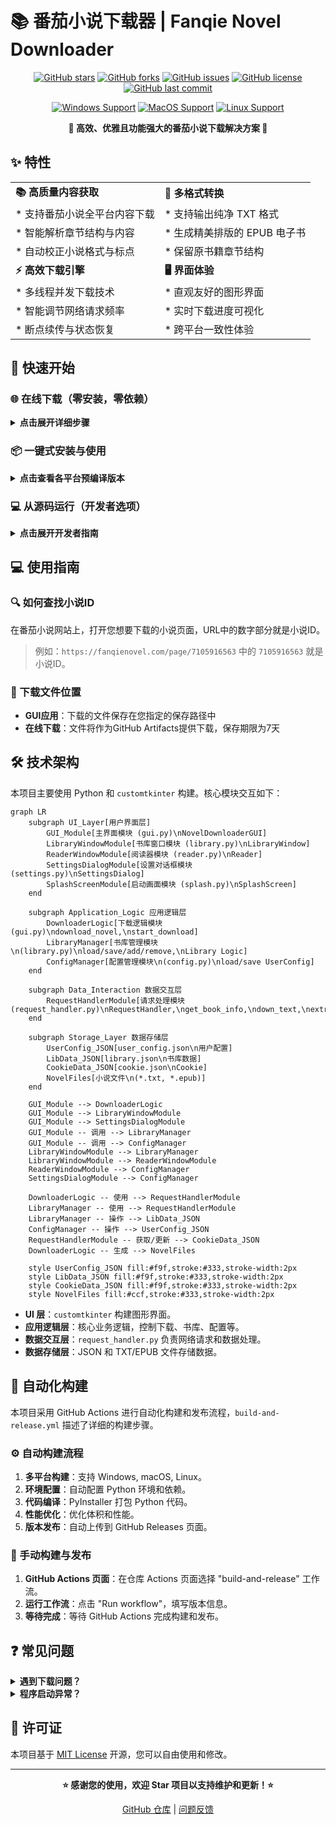 # 📚 番茄小说下载器 | Fanqie Novel Downloader

<div align="center">

[![GitHub stars](https://img.shields.io/github/stars/POf-L/Fanqie-Tomato-Downloader?style=flat-square&logo=github)](https://github.com/POf-L/Fanqie-Tomato-Downloader/stargazers)
[![GitHub forks](https://img.shields.io/github/forks/POf-L/Fanqie-Tomato-Downloader?style=flat-square&logo=github)](https://github.com/POf-L/Fanqie-Tomato-Downloader/network/members)
[![GitHub issues](https://img.shields.io/github/issues/POf-L/Fanqie-Tomato-Downloader?style=flat-square&logo=github)](https://github.com/POf-L/Fanqie-Tomato-Downloader/issues)
[![GitHub license](https://img.shields.io/github/license/POf-L/Fanqie-Tomato-Downloader?style=flat-square)](LICENSE)
[![GitHub last commit](https://img.shields.io/github/last-commit/POf-L/Fanqie-Tomato-Downloader?style=flat-square)](https://github.com/POf-L/Fanqie-Tomato-Downloader/commits/main)

[![Windows Support](https://img.shields.io/badge/Windows-0078D6?style=flat-square&logo=windows&logoColor=white)](https://github.com/POf-L/Fanqie-Tomato-Downloader/releases)
[![MacOS Support](https://img.shields.io/badge/MacOS-000000?style=flat-square&logo=apple&logoColor=white)](https://github.com/POf-L/Fanqie-Tomato-Downloader/releases)
[![Linux Support](https://img.shields.io/badge/Linux-FCC624?style=flat-square&logo=linux&logoColor=black)](https://github.com/POf-L/Fanqie-Tomato-Downloader/releases)

**🌟 高效、优雅且功能强大的番茄小说下载解决方案 🌟**

</div>

## ✨ 特性

|  |  |
|---|---|
| **📚 高质量内容获取** | **🔄 多格式转换** |
| * 支持番茄小说全平台内容下载  | * 支持输出纯净 TXT 格式 |
| * 智能解析章节结构与内容 | * 生成精美排版的 EPUB 电子书 |
| * 自动校正小说格式与标点 | * 保留原书籍章节结构 |
| **⚡ 高效下载引擎** | **🖥️ 界面体验** |
| * 多线程并发下载技术 | * 直观友好的图形界面 |
| * 智能调节网络请求频率 | * 实时下载进度可视化 |
| * 断点续传与状态恢复 | * 跨平台一致性体验 |

## 🚀 快速开始

### 🌐 在线下载（零安装，零依赖）

<details>
<summary><b>点击展开详细步骤</b></summary>

利用GitHub Actions的强大功能，无需在本地安装任何软件即可下载小说：

1. 在GitHub仓库页面，点击 **"Actions"** 选项卡
2. 左侧选择 **"在线下载小说"** 工作流
3. 点击 **"Run workflow"** 按钮
4. 填写以下信息：
   - **小说ID**：从番茄小说网址中获取（例如：`https://fanqienovel.com/page/7105916563` 中的 `7105916563`）
   - **下载线程数**：默认为5，可选1-10
   - **输出格式**：选择txt或epub
5. 点击 **"Run workflow"** 开始下载
6. 下载完成后，点击运行记录中的 **"Summary"** 标签
7. 在 **"Artifacts"** 部分找到并下载小说文件（保存期限为7天）

</details>

### 📦 一键式安装与使用

<details>
<summary><b>点击查看各平台预编译版本</b></summary>

从 [📥 官方发布页](https://github.com/POf-L/Fanqie-Tomato-Downloader/releases) 下载适合您系统的预编译版本：

| 平台 | 下载链接 | 说明 |
|------|---------|------|
| Windows | [`Fanqie-Novel-Downloader-Windows.zip`](https://github.com/POf-L/Fanqie-Tomato-Downloader/releases) | 解压后双击运行 `番茄小说下载器.exe` |
| MacOS | [`Fanqie-Novel-Downloader-MacOS.zip`](https://github.com/POf-L/Fanqie-Tomato-Downloader/releases) | 解压后运行 `番茄小说下载器` 应用 |
| Linux | [`Fanqie-Novel-Downloader-Linux.zip`](https://github.com/POf-L/Fanqie-Tomato-Downloader/releases) | 解压后运行 `番茄小说下载器` 可执行文件 |

</details>

### 💻 从源码运行（开发者选项）

<details>
<summary><b>点击展开开发者指南</b></summary>

```bash
# 1. 克隆代码仓库
git clone https://github.com/POf-L/Fanqie-Tomato-Downloader.git
cd Fanqie-Tomato-Downloader

# 2. 安装依赖库
pip install -r requirements.txt

# 3. 启动应用
python gui.py
```

</details>

## 💻 使用指南

### 🔍 如何查找小说ID

在番茄小说网站上，打开您想要下载的小说页面，URL中的数字部分就是小说ID。

> 例如：`https://fanqienovel.com/page/7105916563` 中的 `7105916563` 就是小说ID。

### 📂 下载文件位置

- **GUI应用**：下载的文件保存在您指定的保存路径中
- **在线下载**：文件将作为GitHub Artifacts提供下载，保存期限为7天

## 🛠️ 技术架构

本项目主要使用 Python 和 `customtkinter` 构建。核心模块交互如下：

```mermaid
graph LR
    subgraph UI_Layer[用户界面层]
        GUI_Module[主界面模块 (gui.py)\nNovelDownloaderGUI]
        LibraryWindowModule[书库窗口模块 (library.py)\nLibraryWindow]
        ReaderWindowModule[阅读器模块 (reader.py)\nReader]
        SettingsDialogModule[设置对话框模块 (settings.py)\nSettingsDialog]
        SplashScreenModule[启动画面模块 (splash.py)\nSplashScreen]
    end

    subgraph Application_Logic 应用逻辑层
        DownloaderLogic[下载逻辑模块 (gui.py)\ndownload_novel,\nstart_download]
        LibraryManager[书库管理模块\n(library.py)\nload/save/add/remove,\nLibrary Logic]
        ConfigManager[配置管理模块\n(config.py)\nload/save UserConfig]
    end

    subgraph Data_Interaction 数据交互层
        RequestHandlerModule[请求处理模块 (request_handler.py)\nRequestHandler,\nget_book_info,\ndown_text,\nextract_chapters]
    end

    subgraph Storage_Layer 数据存储层
        UserConfig_JSON[user_config.json\n用户配置]
        LibData_JSON[library.json\n书库数据]
        CookieData_JSON[cookie.json\nCookie]
        NovelFiles[小说文件\n(*.txt, *.epub)]
    end

    GUI_Module --> DownloaderLogic
    GUI_Module --> LibraryWindowModule
    GUI_Module --> SettingsDialogModule
    GUI_Module -- 调用 --> LibraryManager
    GUI_Module -- 调用 --> ConfigManager
    LibraryWindowModule --> LibraryManager
    LibraryWindowModule --> ReaderWindowModule
    ReaderWindowModule --> ConfigManager
    SettingsDialogModule --> ConfigManager

    DownloaderLogic -- 使用 --> RequestHandlerModule
    LibraryManager -- 使用 --> RequestHandlerModule
    LibraryManager -- 操作 --> LibData_JSON
    ConfigManager -- 操作 --> UserConfig_JSON
    RequestHandlerModule -- 获取/更新 --> CookieData_JSON
    DownloaderLogic -- 生成 --> NovelFiles

    style UserConfig_JSON fill:#f9f,stroke:#333,stroke-width:2px
    style LibData_JSON fill:#f9f,stroke:#333,stroke-width:2px
    style CookieData_JSON fill:#f9f,stroke:#333,stroke-width:2px
    style NovelFiles fill:#ccf,stroke:#333,stroke-width:2px
```

*   **UI 层**：`customtkinter` 构建图形界面。
*   **应用逻辑层**：核心业务逻辑，控制下载、书库、配置等。
*   **数据交互层**：`request_handler.py` 负责网络请求和数据处理。
*   **数据存储层**：JSON 和 TXT/EPUB 文件存储数据。

## 🔄 自动化构建

本项目采用 GitHub Actions 进行自动化构建和发布流程，`build-and-release.yml` 描述了详细的构建步骤。

### ⚙️ 自动构建流程

1.  **多平台构建**：支持 Windows, macOS, Linux。
2.  **环境配置**：自动配置 Python 环境和依赖。
3.  **代码编译**：PyInstaller 打包 Python 代码。
4.  **性能优化**：优化体积和性能。
5.  **版本发布**：自动上传到 GitHub Releases 页面。

### 🚀 手动构建与发布

1.  **GitHub Actions 页面**：在仓库 Actions 页面选择 "build-and-release" 工作流。
2.  **运行工作流**：点击 "Run workflow"，填写版本信息。
3.  **等待完成**：等待 GitHub Actions 完成构建和发布。

## ❓ 常见问题

<details>
<summary><b>遇到下载问题？</b></summary>

-   **检查网络**：确保网络连接正常。
-   **线程调整**：尝试在设置中调整下载线程数。
-   **Cookie**：检查或清除 `cookie.json` 文件，重新获取 Cookie。
-   **API 限制**：部分小说可能存在下载限制，请更换其他源或稍后重试。

</details>

<details>
<summary><b>程序启动异常？</b></summary>

-   **版本兼容**：确认下载版本与操作系统匹配。
-   **依赖安装**：源码运行请检查 `requirements.txt` 依赖是否安装完整。
-   **系统环境**：确保系统满足运行最低配置要求。
-   **文件完整性**：尝试重新下载发布版本，避免文件损坏。

</details>

## 📜 许可证

本项目基于 [MIT License](LICENSE) 开源，您可以自由使用和修改。

---

<div align="center">

**⭐ 感谢您的使用，欢迎 Star 项目以支持维护和更新！⭐** 

[GitHub 仓库](https://github.com/POf-L/Fanqie-Tomato-Downloader) | [问题反馈](https://github.com/POf-L/Fanqie-Tomato-Downloader/issues)

</p>
